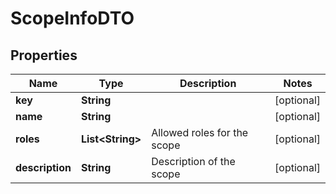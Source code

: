 

# ScopeInfoDTO

## Properties

Name | Type | Description | Notes
------------ | ------------- | ------------- | -------------
**key** | **String** |  |  [optional]
**name** | **String** |  |  [optional]
**roles** | **List&lt;String&gt;** | Allowed roles for the scope |  [optional]
**description** | **String** | Description of the scope |  [optional]



